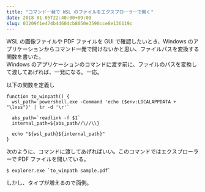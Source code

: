 ```yaml
---
title: "コマンド一発で WSL のファイルをエクスプローラーで開く"
date: 2018-01-05T22:40:00+09:00
slug: 03209f1e474b4d604cb8050e3590cce8e136119c
---
```


WSL の画像ファイルや PDF ファイルを GUI で確認したいとき、Windows のアプリケーションからコマンド一発で開けないかと思い、ファイルパスを変換する関数を書いた。  
Windows のアプリケーションのコマンドに渡す前に、ファイルのパスを変換して渡してあげれば、一発になる。一応。

以下の関数を定義し
```
function to_winpath() {
  wsl_path=`powershell.exe -Command 'echo ($env:LOCALAPPDATA + "\lxss")' | tr -d '\r'`

  abs_path=`readlink -f $1`
  internal_path=${abs_path//\//\\}

  echo "${wsl_path}${internal_path}"
}
```

次のように、コマンドに渡してあげればいい。このコマンドではエクスプローラーで PDF ファイルを開いている。
```
$ explorer.exe `to_winpath sample.pdf`
```

しかし、タイプが増えるので面倒。

